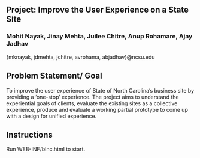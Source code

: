 ## Project: Improve the User Experience on a State Site
### Mohit Nayak, Jinay Mehta, Juilee Chitre, Anup Rohamare, Ajay Jadhav 
{mknayak, jdmehta, jchitre, avrohama, abjadhav}@ncsu.edu

## Problem Statement/ Goal

To improve the user experience of State of North Carolina’s business site by providing a ‘one-stop’ experience. The project aims to understand the experiential goals of clients, evaluate the existing sites as a collective experience, produce and evaluate a working partial prototype to come up with a design for unified experience.

## Instructions

Run WEB-INF/blnc.html to start.
